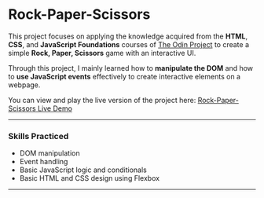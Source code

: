 # Rock-Paper-Scissors

This project focuses on applying the knowledge acquired from the **HTML**, **CSS**, and **JavaScript Foundations** courses of [The Odin Project](https://www.theodinproject.com/) to create a simple **Rock, Paper, Scissors** game with an interactive UI.

Through this project, I mainly learned how to **manipulate the DOM** and how to **use JavaScript events** effectively to create interactive elements on a webpage.

You can view and play the live version of the project here: [Rock-Paper-Scissors Live Demo](https://mpantelakis.github.io/rock-paper-scissors/)

---

### Skills Practiced

- DOM manipulation
- Event handling
- Basic JavaScript logic and conditionals
- Basic HTML and CSS design using Flexbox

---

